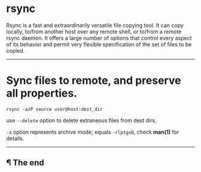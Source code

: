 # rsync

Rsync is a fast and extraordinarily versatile file copying tool. It can copy locally, to/from another host over any remote shell, or to/from a remote rsync daemon. It offers a large number of options that control every aspect of its behavior and permit very flexible specification of the set of files to be copied.

---

# Sync files to remote, and preserve all properties.

```
rsync -azP source user@host:dest_dir
```

use `--delete` option to delete extraneous files from dest dirs.

`-a` option represents archive mode; equals `-rlptgoD`, check **man(1)** for details.

---

## ¶ The end

